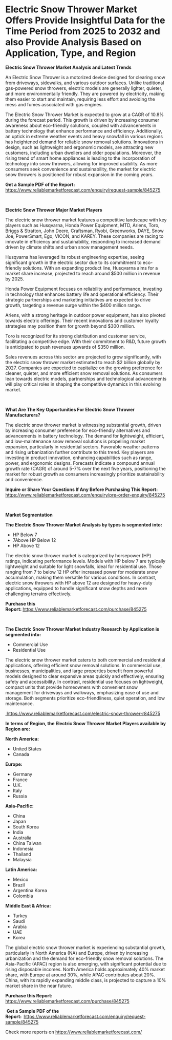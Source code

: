 <p><h1>Electric Snow Thrower Market Offers Provide Insightful Data for the Time Period from 2025 to 2032 and also Provide Analysis Based on Application, Type, and Region</h1></p><p><strong>Electric Snow Thrower Market Analysis and Latest Trends</strong></p>
<p><p>An Electric Snow Thrower is a motorized device designed for clearing snow from driveways, sidewalks, and various outdoor surfaces. Unlike traditional gas-powered snow throwers, electric models are generally lighter, quieter, and more environmentally friendly. They are powered by electricity, making them easier to start and maintain, requiring less effort and avoiding the mess and fumes associated with gas engines.</p><p>The Electric Snow Thrower Market is expected to grow at a CAGR of 10.8% during the forecast period. This growth is driven by increasing consumer awareness about eco-friendly solutions, coupled with advancements in battery technology that enhance performance and efficiency. Additionally, an uptick in extreme weather events and heavy snowfall in various regions has heightened demand for reliable snow removal solutions. Innovations in design, such as lightweight and ergonomic models, are attracting new customers, including urban dwellers and older populations. Moreover, the rising trend of smart home appliances is leading to the incorporation of technology into snow throwers, allowing for improved usability. As more consumers seek convenience and sustainability, the market for electric snow throwers is positioned for robust expansion in the coming years.</p></p>
<p><strong>Get a Sample PDF of the Report:&nbsp;</strong> <a href="https://www.reliablemarketforecast.com/enquiry/request-sample/845275?utm_campaign=2454&utm_medium=2&utm_source=Github&utm_content=ia&utm_term=17022025&utm_id=electric-snow-thrower">https://www.reliablemarketforecast.com/enquiry/request-sample/845275</a></p>
<p>&nbsp;</p>
<p><strong>Electric Snow Thrower Major Market Players</strong></p>
<p><p>The electric snow thrower market features a competitive landscape with key players such as Husqvarna, Honda Power Equipment, MTD, Ariens, Toro, Briggs & Stratton, John Deere, Craftsman, Ryobi, Greenworks, DAYE, Snow Joe, PowerSmart, Ego, VICON, and KAREY. These companies are racing to innovate in efficiency and sustainability, responding to increased demand driven by climate shifts and urban snow management needs.</p><p>Husqvarna has leveraged its robust engineering expertise, seeing significant growth in the electric sector due to its commitment to eco-friendly solutions. With an expanding product line, Husqvarna aims for a market share increase, projected to reach around $500 million in revenue by 2025.</p><p>Honda Power Equipment focuses on reliability and performance, investing in technology that enhances battery life and operational efficiency. Their strategic partnerships and marketing initiatives are expected to drive growth, targeting a revenue surge within the $400 million range.</p><p>Ariens, with a strong heritage in outdoor power equipment, has also pivoted towards electric offerings. Their recent innovations and customer loyalty strategies may position them for growth beyond $300 million.</p><p>Toro is recognized for its strong distribution and customer service, facilitating a competitive edge. With their commitment to R&D, future growth is anticipated to push revenues upwards of $350 million.</p><p>Sales revenues across this sector are projected to grow significantly, with the electric snow thrower market estimated to reach $2 billion globally by 2027. Companies are expected to capitalize on the growing preference for cleaner, quieter, and more efficient snow removal solutions. As consumers lean towards electric models, partnerships and technological advancements will play critical roles in shaping the competitive dynamics in this evolving market.</p></p>
<p>&nbsp;</p>
<p><strong>What Are The Key Opportunities For Electric Snow Thrower Manufacturers?</strong></p>
<p><p>The electric snow thrower market is witnessing substantial growth, driven by increasing consumer preference for eco-friendly alternatives and advancements in battery technology. The demand for lightweight, efficient, and low-maintenance snow removal solutions is propelling market expansion, particularly in residential sectors. Favorable weather patterns and rising urbanization further contribute to this trend. Key players are investing in product innovation, enhancing capabilities such as range, power, and ergonomic designs. Forecasts indicate a compound annual growth rate (CAGR) of around 5-7% over the next five years, positioning the market for robust growth as consumers increasingly prioritize sustainability and convenience.</p></p>
<p><strong>Inquire or Share Your Questions If Any Before Purchasing This Report:</strong> <a href="https://www.reliablemarketforecast.com/enquiry/pre-order-enquiry/845275?utm_campaign=2454&utm_medium=2&utm_source=Github&utm_content=ia&utm_term=17022025&utm_id=electric-snow-thrower">https://www.reliablemarketforecast.com/enquiry/pre-order-enquiry/845275</a></p>
<p>&nbsp;</p>
<p><strong>Market Segmentation</strong></p>
<p><strong>The Electric Snow Thrower Market Analysis by types is segmented into:</strong></p>
<p><ul><li>HP Below 7</li><li>7Above HP Below 12</li><li>HP Above 12</li></ul></p>
<p><p>The electric snow thrower market is categorized by horsepower (HP) ratings, indicating performance levels. Models with HP below 7 are typically lightweight and suitable for light snowfalls, ideal for residential use. Those ranging from 7 to below 12 HP offer increased power for moderate snow accumulation, making them versatile for various conditions. In contrast, electric snow throwers with HP above 12 are designed for heavy-duty applications, equipped to handle significant snow depths and more challenging terrains effectively.</p></p>
<p><strong>Purchase this Report:&nbsp;</strong><a href="https://www.reliablemarketforecast.com/purchase/845275?utm_campaign=2454&utm_medium=2&utm_source=Github&utm_content=ia&utm_term=17022025&utm_id=electric-snow-thrower">https://www.reliablemarketforecast.com/purchase/845275</a></p>
<p>&nbsp;</p>
<p><strong>The Electric Snow Thrower Market Industry Research by Application is segmented into:</strong></p>
<p><ul><li>Commercial Use</li><li>Residential Use</li></ul></p>
<p><p>The electric snow thrower market caters to both commercial and residential applications, offering efficient snow removal solutions. In commercial use, businesses, municipalities, and large properties benefit from powerful models designed to clear expansive areas quickly and effectively, ensuring safety and accessibility. In contrast, residential use focuses on lightweight, compact units that provide homeowners with convenient snow management for driveways and walkways, emphasizing ease of use and storage. Both segments prioritize eco-friendliness, quiet operation, and low maintenance.</p></p>
<p><a href="https://www.reliablemarketforecast.com/electric-snow-thrower-r845275?utm_campaign=2454&utm_medium=2&utm_source=Github&utm_content=ia&utm_term=17022025&utm_id=electric-snow-thrower">&nbsp;https://www.reliablemarketforecast.com/electric-snow-thrower-r845275</a></p>
<p><strong>In terms of Region, the Electric Snow Thrower Market Players available by Region are:</strong></p>
<p>
    <p> <strong> North America: </strong>
        <ul>
            <li>United States</li>
            <li>Canada</li>
        </ul>
        </p> 
    <p> <strong> Europe: </strong>
        <ul>
            <li>Germany</li>
            <li>France</li>
            <li>U.K.</li>
            <li>Italy</li>
            <li>Russia</li>
        </ul>
        </p> 
    <p> <strong> Asia-Pacific: </strong>
        <ul>
            <li>China</li>
            <li>Japan</li>
            <li>South Korea</li>
            <li>India</li>
            <li>Australia</li>
            <li>China Taiwan</li>
            <li>Indonesia</li>
            <li>Thailand</li>
            <li>Malaysia</li>
        </ul>
        </p> 
    <p> <strong> Latin America: </strong>
        <ul>
            <li>Mexico</li>
            <li>Brazil</li>
            <li>Argentina Korea</li>
            <li>Colombia</li>
        </ul>
        </p> 
    <p> <strong> Middle East & Africa: </strong>
        <ul>
            <li>Turkey</li>
            <li>Saudi</li>
            <li>Arabia</li>
            <li>UAE</li>
            <li>Korea</li>
        </ul>
    </p>
    </p>
<p><p>The global electric snow thrower market is experiencing substantial growth, particularly in North America (NA) and Europe, driven by increasing urbanization and the demand for eco-friendly snow removal solutions. The Asia-Pacific (APAC) region is also emerging, with significant potential due to rising disposable incomes. North America holds approximately 40% market share, with Europe at around 30%, while APAC contributes about 20%. China, with its rapidly expanding middle class, is projected to capture a 10% market share in the near future.</p></p>
<p><strong>Purchase this Report: </strong><a href="https://www.reliablemarketforecast.com/purchase/845275?utm_campaign=2454&utm_medium=2&utm_source=Github&utm_content=ia&utm_term=17022025&utm_id=electric-snow-thrower">https://www.reliablemarketforecast.com/purchase/845275</a></p>
<p>&nbsp;<strong>Get a Sample PDF of the Report:&nbsp;&nbsp;</strong><a href="https://www.reliablemarketforecast.com/enquiry/request-sample/845275?utm_campaign=2454&utm_medium=2&utm_source=Github&utm_content=ia&utm_term=17022025&utm_id=electric-snow-thrower">https://www.reliablemarketforecast.com/enquiry/request-sample/845275</a></p>
<p><strong></strong></p>
<p>Check more reports on <a href="https://www.reliablemarketforecast.com/?utm_campaign=2454&utm_medium=2&utm_source=Github&utm_content=ia&utm_term=17022025&utm_id=electric-snow-thrower">https://www.reliablemarketforecast.com/</a></p>